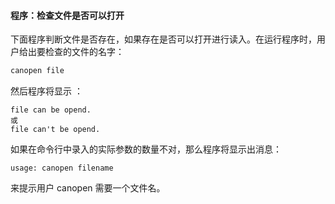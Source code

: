 #### 程序：检查文件是否可以打开

下面程序判断文件是否存在，如果存在是否可以打开进行读入。在运行程序时，用户给出要检查的文件的名字：

```c
canopen file
```

然后程序将显示 ：

```
file can be opend.
或
file can't be opend.
```

如果在命令行中录入的实际参数的数量不对，那么程序将显示出消息：

```
usage: canopen filename
```

来提示用户 canopen 需要一个文件名。